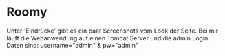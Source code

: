 # Roomy
Unter 'Eindrücke' gibt es ein paar Screenshots vom Look der Seite.
Bei mir läuft die Webanwendung auf einen Tomcat Server und die admin Login Daten sind: username="admin" & pw="admin"
